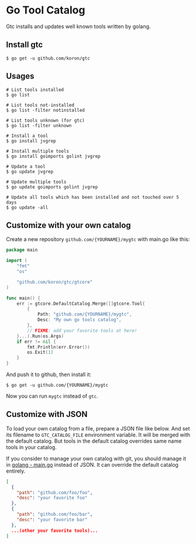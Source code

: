 # Go Tool Catalog

Gtc installs and updates well known tools written by golang.

## Install gtc

```console
$ go get -u github.com/koron/gtc
```

## Usages


```console
# List tools installed
$ go list

# List tools not-installed
$ go list -filter notinstalled

# List tools unknown (for gtc)
$ go list -filter unknown

# Install a tool
$ go install jvgrep

# Install multiple tools
$ go install goimports golint jvgrep

# Update a tool
$ go update jvgrep

# Update multiple tools
$ go update goimports golint jvgrep

# Update all tools which has been installed and not touched over 5 days
$ go update -all
```

## Customize with your own catalog


Create a new repository `github.com/{YOURNAME}/mygtc` with main.go like this:

```go
package main

import (
	"fmt"
	"os"

	"github.com/koron/gtc/gtcore"
)

func main() {
	err := gtcore.DefaultCatalog.Merge([]gtcore.Tool{
		{
			Path: "github.com/{YOURNAME}/mygtc",
			Desc: "My own go tools catalog",
		},
		// FIXME: add your favorite tools at here!
	}...).Run(os.Args)
	if err != nil {
		fmt.Println(err.Error())
		os.Exit(1)
	}
}
```

And push it to github, then install it:

```console
$ go get -u github.com/{YOURNAME}/mygtc
```

Now you can run `mygtc` instead of `gtc`.

## Customize with JSON

To load your own catalog from a file, prepare a JSON file like below.
And set its filename to `GTC_CATALOG_FILE` environment variable.
It will be merged with the default catalog.
But tools in the default catalog overrides same name tools in your catalog.

If you consider to manage your own catalog with git,
you should manage it in [golang - main.go](#customize-with-your-own-catalog)
instead of JSON.
It can override the default catalog entirely.

```json
[
  {
    "path": "github.com/foo/foo",
    "desc": "your favorite foo"
  },
  {
    "path": "github.com/foo/bar",
    "desc": "your favorite bar"
  },
  ...(other your favorite tools)...
]
```
